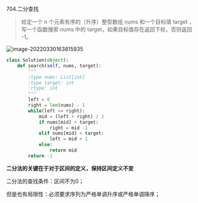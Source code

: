 704.二分查找

> 给定一个 n 个元素有序的（升序）整型数组 nums 和一个目标值 target  ，写一个函数搜索 nums 中的 target，如果目标值存在返回下标，否则返回 -1。

![image-20220330163815935](C:\Users\young\AppData\Roaming\Typora\typora-user-images\image-20220330163815935.png)



```python
class Solution(object):
    def search(self, nums, target):
        """
        :type nums: List[int]
        :type target: int
        :rtype: int
        """
        left = 0
        right = len(nums) - 1
        while(left <= right):
            mid = (left + right) / 2
            if nums[mid] > target:
                right = mid -1
            elif nums[mid] < target:
                left = mid + 1
            else:
                return mid
        return -1
```



**二分法的关键在于对于区间的定义，保持区间定义不变**

二分法的查找条件：区间不为0；

但是也有局限性：必须要求序列为严格单调升序或严格单调降序；